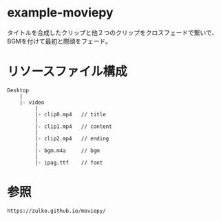 # example-moviepy

タイトルを合成したクリップと他２つのクリップをクロスフェードで繋いで、BGMを付けて最初と際顔をフェード。

# リソースファイル構成

```
Desktop
    |
    |- video
         |
         |- clip0.mp4   // title
         |
         |- clip1.mp4   // content
         |
         |- clip2.mp4   // ending
         |
         |- bgm.m4a     // bgm 
         |
         |- ipag.ttf    // font
```
         
# 参照
```
https://zulko.github.io/moviepy/
```